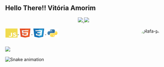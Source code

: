 ## Hello There!! Vitória Amorim
<div align="center">
  <a href="https://github.com/Vitoria_Amorim">
  <img height="180em" src="https://github-readme-stats.vercel.app/api?username=Vitoria_Amorim&show_icons=true&theme=dark&include_all_commits=true&count_private=true"/>
  <img height="140em" src="https://github-readme-stats.vercel.app/api/top-langs/?username=Vitoria_Amorim&layout=compact&langs_count=7&theme=dark"/>
</div>
<div style="display: inline_block"><br>
  <img align="center" alt="Rafa-Js" height="30" width="40" src="https://raw.githubusercontent.com/devicons/devicon/master/icons/javascript/javascript-plain.svg">
  <img align="center" alt="Rafa-HTML" height="30" width="40" src="https://raw.githubusercontent.com/devicons/devicon/master/icons/html5/html5-original.svg">
  <img align="center" alt="Rafa-CSS" height="30" width="40" src="https://raw.githubusercontent.com/devicons/devicon/master/icons/css3/css3-original.svg">
  <img align="center" alt="Rafa-Python" height="30" width="40" src="https://raw.githubusercontent.com/devicons/devicon/master/icons/python/python-original.svg">
  <img align="right" alt="Rafa-pic" height="150" style="border-radius:50px;" src="https://cdn.discordapp.com/attachments/1029880426275283085/1037079501567426580/download20221102160156.png">
</div>
  
  ##
 
<div> 
  
  <a href="https://www.linkedin.com/in/vitoria-amorim-5911bb239/" target="_blank"><img src="https://img.shields.io/badge/-LinkedIn-%230077B5?style=for-the-badge&logo=linkedin&logoColor=white" target="_blank"></a> 
 
  
  
 
  ![Snake animation](https://github.com/Vitoria_Amorim/Vitoria_Amorim/blob/output/github-contribution-grid-snake.svg)
 
</div>
